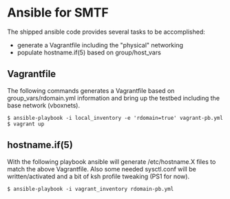 Ansible for SMTF
=====
The shipped ansible code provides several tasks to be accomplished:
- generate a Vagrantfile including the "physical" networking
- populate hostname.if(5) based on group/host_vars

Vagrantfile
-----
The following commands generates a Vagrantfile based on group_vars/rdomain.yml information
and bring up the testbed including the base network (vboxnets).
````
$ ansible-playbook -i local_inventory -e 'rdomain=true' vagrant-pb.yml
$ vagrant up
````

hostname.if(5)
-----
With the following playbook ansible will generate /etc/hostname.X files to match the above Vagrantfile.
Also some needed sysctl.conf will be written/activated and a bit of ksh profile tweaking (PS1 for now).
````
$ ansible-playbook -i vagrant_inventory rdomain-pb.yml
````
